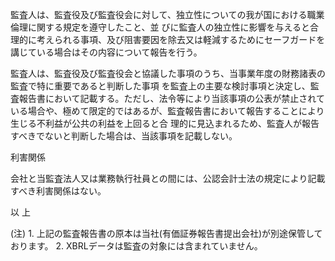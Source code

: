 監査人は、監査役及び監査役会に対して、独立性についての我が国における職業倫理に関する規定を遵守したこと、並 びに監査人の独立性に影響を与えると合理的に考えられる事項、及び阻害要因を除去又は軽減するためにセーフガードを 講じている場合はその内容について報告を行う。

監査人は、監査役及び監査役会と協議した事項のうち、当事業年度の財務諸表の監査で特に重要であると判断した事項 を監査上の主要な検討事項と決定し、監査報告書において記載する。ただし、法令等により当該事項の公表が禁止されて いる場合や、極めて限定的ではあるが、監査報告書において報告することにより生じる不利益が公共の利益を上回ると合 理的に見込まれるため、監査人が報告すべきでないと判断した場合は、当該事項を記載しない。

利害関係

会社と当監査法人又は業務執行社員との間には、公認会計士法の規定により記載すべき利害関係はない。

以 上

(注) 1. 上記の監査報告書の原本は当社(有価証券報告書提出会社)が別途保管しております。 2. XBRLデータは監査の対象には含まれていません。